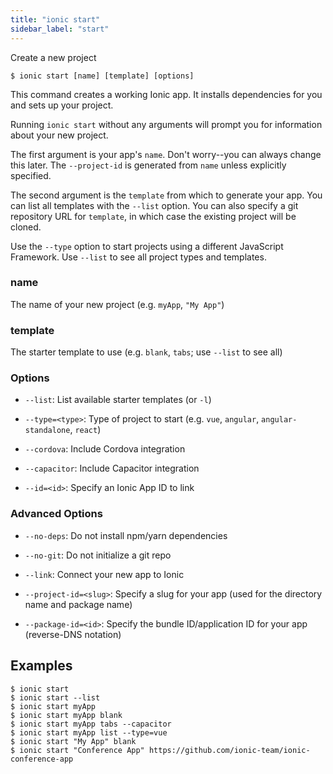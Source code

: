 ```yaml
---
title: "ionic start"
sidebar_label: "start"
---
```





Create a new project

```shell
$ ionic start [name] [template] [options]
```

This command creates a working Ionic app. It installs dependencies for you and sets up your project.

Running `ionic start` without any arguments will prompt you for information about your new project.

The first argument is your app's `name`. Don't worry--you can always change this later. The `--project-id` is generated from `name` unless explicitly specified.

The second argument is the `template` from which to generate your app. You can list all templates with the `--list` option. You can also specify a git repository URL for `template`, in which case the existing project will be cloned.

Use the `--type` option to start projects using a different JavaScript Framework. Use `--list` to see all project types and templates.

### name
The name of your new project (e.g. `myApp`, `"My App"`)


### template
The starter template to use (e.g. `blank`, `tabs`; use `--list` to see all)




### Options

 - `--list`: List available starter templates (or `-l`)
      
 - `--type=<type>`: Type of project to start (e.g. `vue`, `angular`, `angular-standalone`, `react`) 
      
 - `--cordova`: Include Cordova integration 
      
 - `--capacitor`: Include Capacitor integration 
      
 - `--id=<id>`: Specify an Ionic App ID to link 
      


### Advanced Options

 - `--no-deps`: Do not install npm/yarn dependencies 
      
 - `--no-git`: Do not initialize a git repo 
      
 - `--link`: Connect your new app to Ionic 
      
 - `--project-id=<slug>`: Specify a slug for your app (used for the directory name and package name) 
      
 - `--package-id=<id>`: Specify the bundle ID/application ID for your app (reverse-DNS notation) 
      

## Examples

```shell
$ ionic start 
$ ionic start --list
$ ionic start myApp
$ ionic start myApp blank
$ ionic start myApp tabs --capacitor
$ ionic start myApp list --type=vue
$ ionic start "My App" blank
$ ionic start "Conference App" https://github.com/ionic-team/ionic-conference-app
```
